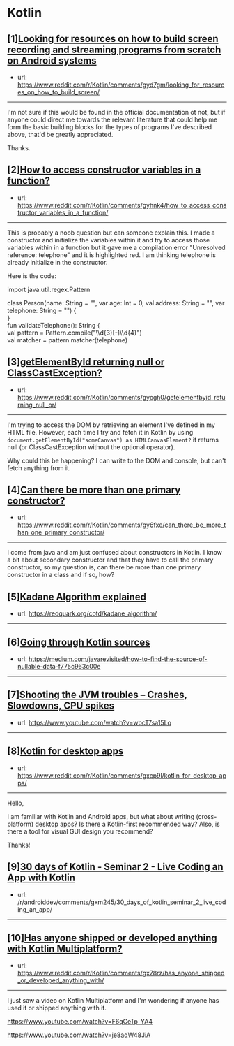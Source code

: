 # Kotlin
## [1][Looking for resources on how to build screen recording and streaming programs from scratch on Android systems](https://www.reddit.com/r/Kotlin/comments/gyd7gm/looking_for_resources_on_how_to_build_screen/)
- url: https://www.reddit.com/r/Kotlin/comments/gyd7gm/looking_for_resources_on_how_to_build_screen/
---
I'm not sure if this would be found in the official documentation ot not, but if anyone could direct me towards the relevant literature that could help me form the basic building blocks for the types of programs I've described above, that'd be greatly appreciated.

Thanks.
## [2][How to access constructor variables in a function?](https://www.reddit.com/r/Kotlin/comments/gyhnk4/how_to_access_constructor_variables_in_a_function/)
- url: https://www.reddit.com/r/Kotlin/comments/gyhnk4/how_to_access_constructor_variables_in_a_function/
---
This is probably a noob question but can someone explain this. I made a constructor and initialize the variables within it and try to access those variables within in a function but it gave me a compilation error "Unresolved reference: telephone" and it is highlighted red. I am thinking telephone is already initialize in the constructor.

Here is the code: 

import java.util.regex.Pattern

class Person(name: String = "", var age: Int = 0, val address: String = "", var telephone: String = "") {  
}  
fun validateTelephone(): String {  
 val pattern = Pattern.compile("\\\\d{3}\[-\]\\\\d{4}")  
 val matcher = pattern.matcher(telephone)
## [3][getElementById returning null or ClassCastException?](https://www.reddit.com/r/Kotlin/comments/gycgh0/getelementbyid_returning_null_or/)
- url: https://www.reddit.com/r/Kotlin/comments/gycgh0/getelementbyid_returning_null_or/
---
I'm trying to access the DOM by retrieving an element I've defined in my HTML file. However, each time I try and fetch it in Kotlin by using `document.getElementById("someCanvas") as HTMLCanvasElement?` it returns null (or ClassCastException without the optional operator).

Why could this be happening? I can write to the DOM and console, but can't fetch anything from it.
## [4][Can there be more than one primary constructor?](https://www.reddit.com/r/Kotlin/comments/gy6fxe/can_there_be_more_than_one_primary_constructor/)
- url: https://www.reddit.com/r/Kotlin/comments/gy6fxe/can_there_be_more_than_one_primary_constructor/
---
I come from java and am just confused about constructors in Kotlin. I know a bit about secondary constructor and that they have to call the primary constructor, so my question is, can there be more than one primary constructor in a class and if so, how?
## [5][Kadane Algorithm explained](https://www.reddit.com/r/Kotlin/comments/gy7zo9/kadane_algorithm_explained/)
- url: https://redquark.org/cotd/kadane_algorithm/
---

## [6][Going through Kotlin sources](https://www.reddit.com/r/Kotlin/comments/gxwc9i/going_through_kotlin_sources/)
- url: https://medium.com/javarevisited/how-to-find-the-source-of-nullable-data-f775c963c00e
---

## [7][Shooting the JVM troubles – Crashes, Slowdowns, CPU spikes](https://www.reddit.com/r/Kotlin/comments/gxroxr/shooting_the_jvm_troubles_crashes_slowdowns_cpu/)
- url: https://www.youtube.com/watch?v=wbcT7sa15Lo
---

## [8][Kotlin for desktop apps](https://www.reddit.com/r/Kotlin/comments/gxcp9l/kotlin_for_desktop_apps/)
- url: https://www.reddit.com/r/Kotlin/comments/gxcp9l/kotlin_for_desktop_apps/
---
Hello,

I am familiar with Kotlin and Android apps, but what about writing (cross-platform) desktop apps? Is there a Kotlin-first recommended way? Also, is there a tool for visual GUI design you recommend?

Thanks!
## [9][30 days of Kotlin - Seminar 2 - Live Coding an App with Kotlin](https://www.reddit.com/r/Kotlin/comments/gxm29n/30_days_of_kotlin_seminar_2_live_coding_an_app/)
- url: /r/androiddev/comments/gxm245/30_days_of_kotlin_seminar_2_live_coding_an_app/
---

## [10][Has anyone shipped or developed anything with Kotlin Multiplatform?](https://www.reddit.com/r/Kotlin/comments/gx78rz/has_anyone_shipped_or_developed_anything_with/)
- url: https://www.reddit.com/r/Kotlin/comments/gx78rz/has_anyone_shipped_or_developed_anything_with/
---
I just saw a video on Kotlin Multiplatform and I'm wondering if anyone has used it or shipped anything with it.

https://www.youtube.com/watch?v=F6qCeTp_YA4

https://www.youtube.com/watch?v=je8aqW48JiA
